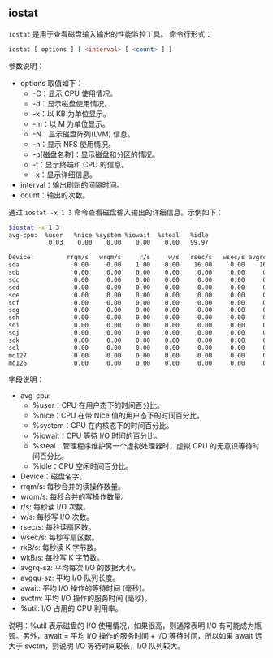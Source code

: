 ## iostat
`iostat` 是用于查看磁盘输入输出的性能监控工具。
命令行形式：
```sql
iostat [ options ] [ <interval> [ <count> ] ]
```
参数说明：

- options 取值如下：
   - -C：显示 CPU 使用情况。
   - -d：显示磁盘使用情况。
   - -k：以 KB 为单位显示。
   - -m：以 M 为单位显示。
   - -N：显示磁盘阵列(LVM) 信息。
   - -n：显示 NFS 使用情况。
   - -p[磁盘名称]：显示磁盘和分区的情况。
   - -t：显示终端和 CPU 的信息。
   - -x：显示详细信息。
- interval：输出刷新的间隔时间。
- count：输出的次数。

通过 `iostat -x 1 3` 命令查看磁盘输入输出的详细信息。示例如下：
```bash
$iostat -x 1 3
avg-cpu:  %user   %nice %system %iowait  %steal   %idle
           0.03    0.00    0.00    0.00    0.00   99.97

Device:         rrqm/s   wrqm/s     r/s     w/s   rsec/s   wsec/s avgrq-sz avgqu-sz   await  svctm  %util
sda               0.00     0.00    1.00    0.00    16.00     0.00    16.00     0.00    0.00   0.00   0.00
sdb               0.00     0.00    0.00    0.00     0.00     0.00     0.00     0.00    0.00   0.00   0.00
sdc               0.00     0.00    0.00    0.00     0.00     0.00     0.00     0.00    0.00   0.00   0.00
sdd               0.00     0.00    0.00    0.00     0.00     0.00     0.00     0.00    0.00   0.00   0.00
sde               0.00     0.00    0.00    0.00     0.00     0.00     0.00     0.00    0.00   0.00   0.00
sdf               0.00     0.00    0.00    0.00     0.00     0.00     0.00     0.00    0.00   0.00   0.00
sdg               0.00     0.00    0.00    0.00     0.00     0.00     0.00     0.00    0.00   0.00   0.00
sdh               0.00     0.00    0.00    0.00     0.00     0.00     0.00     0.00    0.00   0.00   0.00
sdi               0.00     0.00    0.00    0.00     0.00     0.00     0.00     0.00    0.00   0.00   0.00
sdj               0.00     0.00    0.00    0.00     0.00     0.00     0.00     0.00    0.00   0.00   0.00
sdk               0.00     0.00    0.00    0.00     0.00     0.00     0.00     0.00    0.00   0.00   0.00
sdl               0.00     0.00    0.00    0.00     0.00     0.00     0.00     0.00    0.00   0.00   0.00
md127             0.00     0.00    0.00    0.00     0.00     0.00     0.00     0.00    0.00   0.00   0.00
md126             0.00     0.00    0.00    0.00     0.00     0.00     0.00     0.00    0.00   0.00   0.00
```
字段说明：

- avg-cpu:
   - %user：CPU 在用户态下的时间百分比。
   - %nice：CPU 在带 Nice 值的用户态下的时间百分比。
   - %system：CPU 在内核态下的时间百分比。
   - %iowait：CPU 等待 I/O 时间的百分比。
   - %steal：管理程序维护另一个虚拟处理器时，虚拟 CPU 的无意识等待时间百分比。
   - %idle：CPU 空闲时间百分比。
- Device：磁盘名字。
- rrqm/s: 每秒合并的读操作数量。
- wrqm/s: 每秒合并的写操作数量。
- r/s: 每秒读 I/O 次数。
- w/s: 每秒写 I/O 次数。
- rsec/s: 每秒读扇区数。
- wsec/s: 每秒写扇区数。
- rkB/s: 每秒读 K 字节数。
- wkB/s: 每秒写 K 字节数。
- avgrq-sz: 平均每次 I/O 的数据大小。
- avgqu-sz: 平均 I/O 队列长度。
- await: 平均 I/O 操作的等待时间 (毫秒)。
- svctm: 平均 I/O 操作的服务时间 (毫秒)。
- %util:  I/O 占用的 CPU 利用率。

说明：%util 表示磁盘的 I/O 使用情况，如果很高，则通常表明 I/O 有可能成为瓶颈。另外，await = 平均 I/O 操作的服务时间 + I/O 等待时间，所以如果 await 远大于 svctm，则说明 I/O 等待时间较长，I/O 队列较大。
